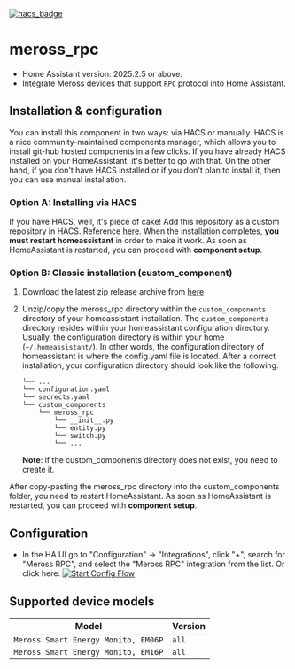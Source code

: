 [![hacs_badge](https://img.shields.io/badge/HACS-Default-orange.svg?style=for-the-badge)](https://github.com/hacs/integration)

# meross_rpc
- Home Assistant version: 2025.2.5 or above.
- Integrate Meross devices that support `RPC` protocol into Home Assistant.

## Installation & configuration
You can install this component in two ways: via HACS or manually.
HACS is a nice community-maintained components manager, which allows you to install git-hub hosted components in a few clicks.
If you have already HACS installed on your HomeAssistant, it's better to go with that.
On the other hand, if you don't have HACS installed or if you don't plan to install it, then you can use manual installation.

### Option A: Installing via HACS
If you have HACS, well, it's piece of cake!
Add this repository as a custom repository in HACS.
Reference [here](https://www.hacs.xyz/docs/faq/custom_repositories/).
When the installation completes, **you must restart homeassistant** in order to make it work.
As soon as HomeAssistant is restarted, you can proceed with __component setup__.

### Option B: Classic installation (custom_component)
1. Download the latest zip release archive from [here](https://github.com/Meross-Tech/meross_rpc/releases/latest)
1. Unzip/copy the meross_rpc directory within the `custom_components` directory of your homeassistant installation.
   The `custom_components` directory resides within your homeassistant configuration directory.
   Usually, the configuration directory is within your home (`~/.homeassistant/`).
   In other words, the configuration directory of homeassistant is where the config.yaml file is located.
   After a correct installation, your configuration directory should look like the following.
    ```
    └── ...
    └── configuration.yaml
    └── secrects.yaml
    └── custom_components
        └── meross_rpc
            └── __init__.py
            └── entity.py
            └── switch.py
            └── ...
    ```

   **Note**: if the custom_components directory does not exist, you need to create it.

After copy-pasting the meross_rpc directory into the custom_components folder, you need to restart HomeAssistant.
As soon as HomeAssistant is restarted, you can proceed with __component setup__.

## Configuration
- In the HA UI go to "Configuration" -> "Integrations", click "+", search for "Meross RPC", and select the "Meross RPC" integration from the list.
  Or click here: [![Start Config Flow](https://my.home-assistant.io/badges/config_flow_start.svg)](https://my.home-assistant.io/redirect/config_flow_start?domain=meross_rpc)

## Supported device models

| Model                               | Version            |             
|-------------------------------------|--------------------|
| `Meross Smart Energy Monito, EM06P` | `all`              |
| `Meross Smart Energy Monito, EM16P` | `all`              |
